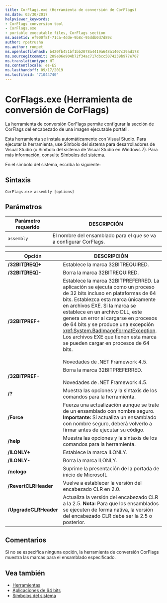 ```yaml
---
title: CorFlags.exe (Herramienta de conversión de CorFlags)
ms.date: 03/30/2017
helpviewer_keywords:
- CorFlags conversion tool
- CorFlags.exe
- portable executable files, CorFlags section
ms.assetid: ef900f8f-71ca-4dde-9b8c-95ddb0d7d89c
author: rpetrusha
ms.author: ronpet
ms.openlocfilehash: b420fb451bf1bb2078a4419a648a1407c39ad178
ms.sourcegitcommit: 289e06e904b72f34ac717dbcc5074239b977e707
ms.translationtype: HT
ms.contentlocale: es-ES
ms.lasthandoff: 09/17/2019
ms.locfileid: "71044740"
---
```

# <a name="corflagsexe-corflags-conversion-tool"></a>CorFlags.exe (Herramienta de conversión de CorFlags)
La herramienta de conversión CorFlags permite configurar la sección de CorFlags del encabezado de una imagen ejecutable portátil.  
  
 Esta herramienta se instala automáticamente con Visual Studio. Para ejecutar la herramienta, use Símbolo del sistema para desarrolladores de Visual Studio (o Símbolo del sistema de Visual Studio en Windows 7). Para más información, consulte [Símbolos del sistema](developer-command-prompt-for-vs.md).  
  
 En el símbolo del sistema, escriba lo siguiente:  
  
## <a name="syntax"></a>Sintaxis  
  
```console  
CorFlags.exe assembly [options]  
```  
  
## <a name="parameters"></a>Parámetros  
  
|Parámetro requerido|DESCRIPCIÓN|  
|------------------------|-----------------|  
|`assembly`|El nombre del ensamblado para el que se va a configurar CorFlags.|  
  
|Opción|DESCRIPCIÓN|  
|------------|-----------------|  
|**/32BIT[REQ]+**|Establece la marca 32BITREQUIRED.|  
|**/32BIT[REQ]-**|Borra la marca 32BITREQUIRED.|  
|**/32BITPREF+**|Establece la marca 32BITPREFERRED. La aplicación se ejecuta como un proceso de 32 bits incluso en plataformas de 64 bits. Establezca esta marca únicamente en archivos EXE. Si la marca se establece en un archivo DLL, este genera un error al cargarse en procesos de 64 bits y se produce una excepción <xref:System.BadImageFormatException>. Los archivos EXE que tienen esta marca se pueden cargar en procesos de 64 bits.<br /><br /> Novedades de .NET Framework 4.5.|  
|**/32BITPREF-**|Borra la marca 32BITPREFERRED.<br /><br /> Novedades de .NET Framework 4.5.|  
|**/?**|Muestra las opciones y la sintaxis de los comandos para la herramienta.|  
|**/Force**|Fuerza una actualización aunque se trate de un ensamblado con nombre seguro. **Importante:**  Si actualiza un ensamblado con nombre seguro, deberá volverlo a firmar antes de ejecutar su código.|  
|**/help**|Muestra las opciones y la sintaxis de los comandos para la herramienta.|  
|**/ILONLY+**|Establece la marca ILONLY.|  
|**/ILONLY-**|Borra la marca ILONLY.|  
|**/nologo**|Suprime la presentación de la portada de inicio de Microsoft.|  
|**/RevertCLRHeader**|Vuelve a establecer la versión del encabezado CLR en 2.0.|  
|**/UpgradeCLRHeader**|Actualiza la versión del encabezado CLR a la 2.5. **Nota:**  Para que los ensamblados se ejecuten de forma nativa, la versión del encabezado CLR debe ser la 2.5 o posterior.|  
  
## <a name="remarks"></a>Comentarios  
 Si no se especifica ninguna opción, la herramienta de conversión CorFlags muestra las marcas para el ensamblado especificado.  
  
## <a name="see-also"></a>Vea también

- [Herramientas](index.md)
- [Aplicaciones de 64 bits](../64-bit-apps.md)
- [Símbolos del sistema](developer-command-prompt-for-vs.md)
